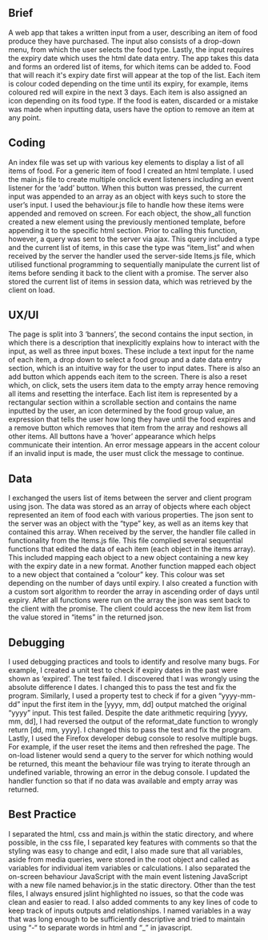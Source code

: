 
## Brief
A web app that takes a written input from a user, describing an item of food produce they have purchased. The input also consists of a drop-down menu, from which the user selects the food type. Lastly, the input requires the expiry date which uses the html date data entry. The app takes this data and forms an ordered list of items, for which items can be added to. Food that will reach it's expiry date first will appear at the top of the list. Each item is colour coded depending on the time until its expiry, for example, items coloured red will expire in the next 3 days. Each item is also assigned an icon depending on its food type. If the food is eaten, discarded or a mistake was made when inputting data, users have the option to remove an item at any point.

## Coding
An index file was set up with various key elements to display a list of all items of food. For a generic item of food I created an html template. I used the main.js file to create multiple onclick event listeners including an event listener for the ‘add’ button. When this button was pressed, the current input was appended to an array as an object with keys such to store the user’s input. I used the behaviour.js file to handle how these items were appended and removed on screen. For each object, the show_all function created a new element using the previously mentioned template, before appending it to the specific html section. Prior to calling this function, however, a query was sent to the server via ajax. This query included a type and the current list of items, in this case the type was “item_list” and when received by the server the handler used the server-side Items.js file, which utilised functional programming to sequentially manipulate the current list of items before sending it back to the client with a promise. The server also stored the current list of items in session data, which was retrieved by the client on load.

## UX/UI
The page is split into 3 ‘banners’, the second contains the input section, in which there is a description that inexplicitly explains how to interact with the input, as well as three input boxes. These include a text input for the name of each item, a drop down to select a food group and a date data entry section, which is an intuitive way for the user to input dates. There is also an add button which appends each item to the screen. There is also a reset which, on click, sets the users item data to the empty array hence removing all items and resetting the interface. Each list item is represented by a rectangular section within a scrollable section and contains the name inputted by the user, an icon determined by the food group value, an expression that tells the user how long they have until the food expires and a remove button which removes that item from the array and reshows all other items. All buttons have a ‘hover’ appearance which helps communicate their intention. An error message appears in the accent colour if an invalid input is made, the user must click the message to continue.

## Data
I exchanged the users list of items between the server and client program using json. The data was stored as an array of objects where each object represented an item of food each with various properties. The json sent to the server was an object with the “type” key, as well as an items key that contained this array. When received by the server, the handler file called in functionality from the Items.js file. This file complied several sequential functions that edited the data of each item (each object in the items array). This included mapping each object to a new object containing a new key with the expiry date in a new format. Another function mapped each object to a new object that contained a “colour” key. This colour was set depending on the number of days until expiry. I also created a function with a custom sort algorithm to reorder the array in ascending order of days until expiry. After all functions were run on the array the json was sent back to the client with the promise. The client could access the new item list from the value stored in “items” in the returned json.

## Debugging
I used debugging practices and tools to identify and resolve many bugs. For example, I created a unit test to check if expiry dates in the past were shown as ‘expired’. The test failed. I discovered that I was wrongly using the absolute difference I dates. I changed this to pass the test and fix the program. Similarly, I used a property test to check if for a given “yyyy-mm-dd” input the first item in the [yyyy, mm, dd] output matched the original “yyyy” input. This test failed. Despite the date arithmetic requiring [yyyy, mm, dd], I had reversed the output of the reformat_date function to wrongly return [dd, mm, yyyy]. I changed this to pass the test and fix the program. Lastly, I used the Firefox developer debug console to resolve multiple bugs. For example, if the user reset the items and then refreshed the page. The on-load listener would send a query to the server for which nothing would be returned, this meant the behaviour file was trying to iterate through an undefined variable, throwing an error in the debug console. I updated the handler function so that if no data was available and empty array was returned.

## Best Practice
I separated the html, css and main.js within the static directory, and where possible, in the css file, I separated key features with comments so that the styling was easy to change and edit, I also made sure that all variables, aside from media queries, were stored in the root object and called as variables for individual item variables or calculations. I also separated the on-screen behaviour JavaScript with the main event listening JavaScript with a new file named behavior.js in the static directory. Other than the test files, I always ensured jslint highlighted no issues, so that the code was clean and easier to read. I also added comments to any key lines of code to keep track of inputs outputs and relationships. I named variables in a way that was long enough to be sufficiently descriptive and tried to maintain using “-“ to separate words in html and “_” in javascript.
